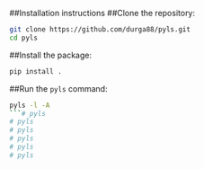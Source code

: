 ##Installation instructions
##Clone the repository:

```bash
git clone https://github.com/durga88/pyls.git
cd pyls
```
##Install the package:
```bash
pip install .
```

##Run the `pyls` command:
```bash
pyls -l -A
```# pyls
# pyls
# pyls
# pyls
# pyls
# pyls
